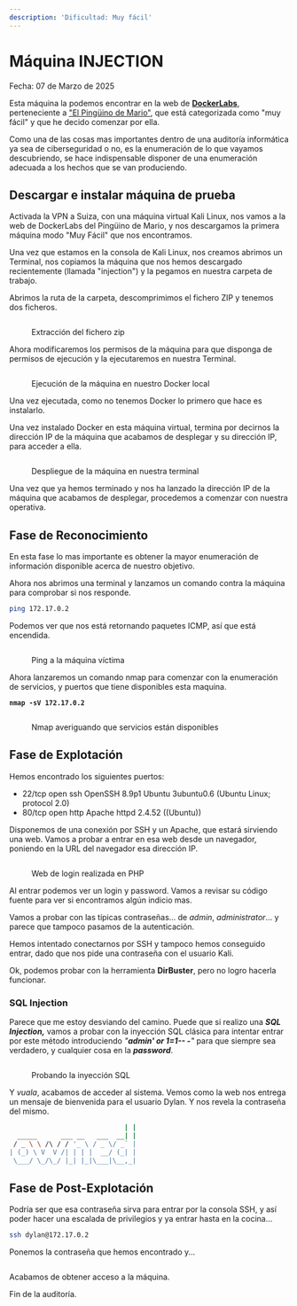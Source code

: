 ```yaml
---
description: 'Dificultad: Muy fácil'
---
```


# Máquina INJECTION

Fecha: 07 de Marzo de 2025

Esta máquina la podemos encontrar en la web de [**DockerLabs**](https://dockerlabs.es/), perteneciente a ["El Pingüino de Mario"](https://www.youtube.com/channel/UCGLfzfKRUsV6BzkrF1kJGsg), que está categorizada como "muy fácil" y que he decido comenzar por ella.

Como una de las cosas mas importantes dentro de una auditoría informática ya sea de ciberseguridad o no, es la enumeración de lo que vayamos descubriendo, se hace indispensable disponer de una enumeración adecuada a los hechos que se van produciendo.

## Descargar e instalar máquina de prueba

Activada la VPN a Suiza, con una máquina virtual Kali Linux, nos vamos a la web de DockerLabs del Pingüino de Mario, y nos descargamos la primera máquina modo "Muy Fácil" que nos encontramos.

Una vez que estamos en la consola de Kali Linux, nos creamos abrimos un Terminal, nos copiamos la máquina que nos hemos descargado recientemente (llamada "injection") y la pegamos en nuestra carpeta de trabajo.

Abrimos la ruta de la carpeta, descomprimimos el fichero ZIP y tenemos dos ficheros.

<figure><img src="../../.gitbook/assets/image.png" alt=""><figcaption><p>Extracción del fichero zip</p></figcaption></figure>

Ahora modificaremos los permisos de la máquina para que disponga de permisos de ejecución y la ejecutaremos en nuestra Terminal.

<figure><img src="../../.gitbook/assets/image (1).png" alt=""><figcaption><p>Ejecución de la máquina en nuestro Docker local</p></figcaption></figure>

Una vez ejecutada, como no tenemos Docker lo primero que hace es instalarlo.

Una vez instalado Docker en esta máquina virtual, termina por decirnos la dirección IP de la máquina que acabamos de desplegar y su dirección IP, para acceder a ella.

<figure><img src="../../.gitbook/assets/image (2).png" alt=""><figcaption><p>Despliegue de la máquina en nuestra terminal</p></figcaption></figure>

Una vez que ya hemos terminado y nos ha lanzado la dirección IP de la máquina que acabamos de desplegar, procedemos a comenzar con nuestra operativa.



## **Fase de Reconocimiento**

En esta fase lo mas importante es obtener la mayor enumeración de información disponible acerca de nuestro objetivo.&#x20;

Ahora nos abrimos una terminal y lanzamos un comando contra la máquina para comprobar si nos responde.

```bash
ping 172.17.0.2
```

Podemos ver que nos está retornando paquetes ICMP, así que está encendida.

<figure><img src="../../.gitbook/assets/image (3).png" alt=""><figcaption><p>Ping a la máquina víctima</p></figcaption></figure>

Ahora lanzaremos un comando nmap para comenzar con la enumeración de servicios, y puertos que tiene disponibles esta maquina.

<pre class="language-bash"><code class="lang-bash"><strong>nmap -sV 172.17.0.2
</strong></code></pre>

<figure><img src="../../.gitbook/assets/image (4).png" alt=""><figcaption><p>Nmap averiguando que servicios están disponibles</p></figcaption></figure>

## Fase de Explotación

Hemos encontrado los siguientes puertos:&#x20;

* 22/tcp open ssh OpenSSH 8.9p1 Ubuntu 3ubuntu0.6 (Ubuntu Linux; protocol 2.0)&#x20;
* 80/tcp open http Apache httpd 2.4.52 ((Ubuntu))

Disponemos de una conexión por SSH y un Apache, que estará sirviendo una web. Vamos a probar a entrar en esa web desde un navegador, poniendo en la URL del navegador esa dirección IP.

<figure><img src="../../.gitbook/assets/image (5).png" alt=""><figcaption><p>Web de login realizada en PHP</p></figcaption></figure>

Al entrar podemos ver un login y password. Vamos a revisar su código fuente para ver si encontramos algún indicio mas.

Vamos a probar con las típicas contraseñas... de _admin_, _administrator_... y parece que tampoco pasamos de la autenticación.

Hemos intentado conectarnos por SSH y tampoco hemos conseguido entrar, dado que nos pide una contraseña con el usuario Kali.

Ok, podemos probar con la herramienta **DirBuster**, pero no logro hacerla funcionar.

### SQL Injection

Parece que me estoy desviando del camino. Puede que si realizo una _**SQL Injection,**_ vamos a probar con la inyección SQL clásica para intentar entrar por este método introduciendo _"**admin' or 1=1-- -**"_ para que siempre sea verdadero, y cualquier cosa en la _**password**_.

<figure><img src="../../.gitbook/assets/image (9).png" alt=""><figcaption><p>Probando la inyección SQL</p></figcaption></figure>

Y _vuala_, acabamos de acceder al sistema. Vemos como la web nos entrega un mensaje de bienvenida para el usuario Dylan. Y nos revela la contraseña del mismo.

```bash
                             | |
  _____      ___ __   ___  __| |
 / _ \ \ /\ / / '_ \ / _ \/ _` |
| (_) \ V  V /| | | |  __/ (_| |
 \___/ \_/\_/ |_| |_|\___|\__,_|
```

## Fase de Post-Explotación

Podría ser que esa contraseña sirva para entrar por la consola SSH, y así poder hacer una escalada de privilegios y ya entrar hasta en la cocina...

```bash
ssh dylan@172.17.0.2
```

Ponemos la contraseña que hemos encontrado y...

<figure><img src="../../.gitbook/assets/image (8).png" alt=""><figcaption></figcaption></figure>

Acabamos de obtener acceso a la máquina.

Fin de la auditoría.
